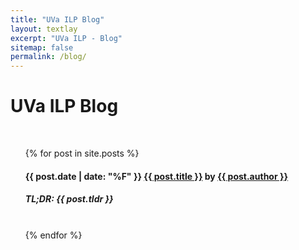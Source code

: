 ```yaml
---
title: "UVa ILP Blog"
layout: textlay
excerpt: "UVa ILP - Blog"
sitemap: false
permalink: /blog/
---
```


# UVa ILP Blog 

<br>
<ul style="list-style: none;" class="posts">
	{% for post in site.posts %}
	<li> <h4>{{ post.date | date: "%F" }} <a href="{{ post.url }}">{{ post.title }}</a> by <a href="{{ post.homepage }}">{{ post.author }}</a></h4>
	<h5>TL;DR: {{ post.tldr }}</h5>
	<br>
	</li>
	{% endfor %}
</ul>
<br><br><br>
